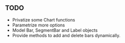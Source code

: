 ## TODO

* Privatize some Chart functions
* Parametrize more options
* Model Bar, SegmentBar and Label objects
* Provide methods to add and delete bars dynamically.
